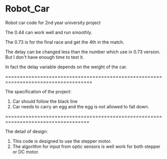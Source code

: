Robot_Car
=========

Robot car code for 2nd year university project

The 0.44 can work well and run smoothly.


The 0.73 is for the final race and get the 4th in the match.

The delay can be changed less than the number which use in 0.73 version. But I don't have enough time to test it.

In fact the delay variable depends on the weight of the car.


====================================================================================

The specification of the project:

1. Car should follow the black line
2. Car needs to carry an egg and the egg is not allowed to fall down.

===================================================================================

The detail of design:
1. This code is designed to use the stepper motor.
2. The algorithm for input from optic sensors is well work for both stepper or DC motor.
